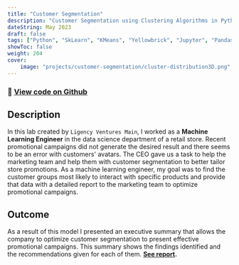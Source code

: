 ```yaml
---
title: "Customer Segmentation"
description: "Customer Segmentation using Clustering Algorithms in Python!"
dateString: May 2023
draft: false
tags: ["Python", "SkLearn", "KMeans", "Yellowbrick", "Jupyter", "Pandas", "Numpy", "Seaborn"]
showToc: false
weight: 204
cover:
    image: "projects/customer-segmentation/cluster-distribution3D.png"
--- 
```

### 🔗 [View code on Github](https://github.com/dasanmiguelv/clustering)

## Description
In this lab created by `Ligency Ventures Main`, I worked as a **Machine Learning Engineer** in the data science department of a retail store. Recent promotional campaigns did not generate the desired result and there seems to be an error with customers' avatars. The CEO gave us a task to help the marketing team and help them with customer segmentation to better tailor store promotions. As a machine learning engineer, my goal was to find the customer groups most likely to interact with specific products and provide that data with a detailed report to the marketing team to optimize promotional campaigns.

## Outcome

As a result of this model I presented an executive summary that allows the company to optimize customer segmentation to present effective promotional campaigns.
This summary shows the findings identified and the recommendations given for each of them. **[See report](https://github.com/dasanmiguelv/clustering/tree/main/Report).**